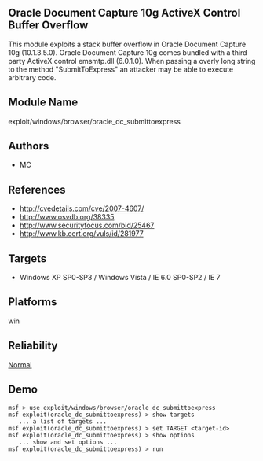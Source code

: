 ## Oracle Document Capture 10g ActiveX Control Buffer Overflow

This module exploits a stack buffer overflow in Oracle 
Document Capture 10g (10.1.3.5.0). Oracle Document Capture 
10g comes bundled with a third party ActiveX control 
emsmtp.dll (6.0.1.0). When passing a overly long string to 
the method "SubmitToExpress" an attacker may be able to 
execute arbitrary code.


## Module Name
exploit/windows/browser/oracle_dc_submittoexpress

## Authors
* MC


## References
* http://cvedetails.com/cve/2007-4607/
* http://www.osvdb.org/38335
* http://www.securityfocus.com/bid/25467
* http://www.kb.cert.org/vuls/id/281977



## Targets
* Windows XP SP0-SP3 / Windows Vista / IE 6.0 SP0-SP2 / IE 7


## Platforms
win

## Reliability
[Normal](https://github.com/rapid7/metasploit-framework/wiki/Exploit-Ranking)

## Demo

```
msf > use exploit/windows/browser/oracle_dc_submittoexpress
msf exploit(oracle_dc_submittoexpress) > show targets
   ... a list of targets ...
msf exploit(oracle_dc_submittoexpress) > set TARGET <target-id>
msf exploit(oracle_dc_submittoexpress) > show options
   ... show and set options ...
msf exploit(oracle_dc_submittoexpress) > run
```
    
    